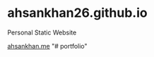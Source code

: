 # ahsankhan26.github.io

Personal Static Website

[ahsankhan.me](https://ahsankhan.me)
"# portfolio" 
